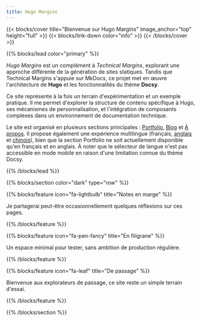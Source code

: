```yaml
---
title: Hugo Margins
---
```


{{< blocks/cover title="Bienvenue sur Hugo Margins" image_anchor="top" height="full" >}}
{{< blocks/link-down color="info" >}}
{{< /blocks/cover >}}

{{% blocks/lead color="primary" %}}

*Hugo Margins* est un complément à *Technical Margins*, explorant une approche différente de la génération de sites statiques. Tandis que Technical Margins s'appuie sur MkDocs, ce projet met en œuvre l'architecture de **Hugo** et les fonctionnalités du thème **Docsy**.

Ce site représente à la fois un terrain d'expérimentation et un exemple pratique. Il me permet d'explorer la structure de contenu spécifique à Hugo, ses mécanismes de personnalisation, et l'intégration de composants complexes dans un environnement de documentation technique.

Le site est organisé en plusieurs sections principales : [Portfolio](./portfolio/), [Blog](./blog/) et [À propos](./about/). Il propose également une expérience multilingue (français, [anglais](../) et [chinois](../zh/)), bien que la section Portfolio ne soit actuellement disponible qu'en français et en anglais. À noter que le sélecteur de langue n'est pas accessible en mode mobile en raison d'une limitation connue du thème Docsy.

{{% /blocks/lead %}}

{{% blocks/section color="dark" type="row" %}}

{{% blocks/feature icon="fa-lightbulb" title="Notes en marge" %}}

Je partagerai peut-être occasionnellement quelques réflexions sur ces pages.

{{% /blocks/feature %}}

{{% blocks/feature icon="fa-pen-fancy" title="En filigrane" %}}

Un espace minimal pour tester, sans ambition de production régulière.

{{% /blocks/feature %}}

{{% blocks/feature icon="fa-leaf" title="De passage" %}}

Bienvenue aux explorateurs de passage, ce site reste un simple terrain d'essai.

{{% /blocks/feature %}}

{{% /blocks/section %}}
